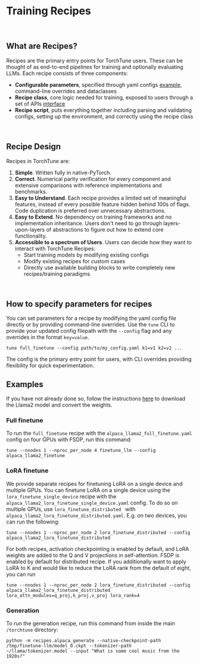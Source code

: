 # Training Recipes

&nbsp;

## What are Recipes?

Recipes are the primary entry points for TorchTune users. These can be thought of as end-to-end pipelines for training and optionally evaluating LLMs. Each recipe consists of three components:

- **Configurable parameters**, specified through yaml configs [example](https://github.com/pytorch-labs/torchtune/blob/main/recipes/configs/alpaca_llama2_full_finetune.yaml), command-line overrides and dataclasses
- **Recipe class**, core logic needed for training, exposed to users through a set of APIs [interface](https://github.com/pytorch-labs/torchtune/blob/main/recipes/interfaces.py)
- **Recipe script**, puts everything together including parsing and validating configs, setting up the environment, and correctly using the recipe class

&nbsp;

## Recipe Design

Recipes in TorchTune are:

1. **Simple**. Written fully in native-PyTorch.
2. **Correct**. Numerical parity verification for every component and extensive comparisons with reference implementations and benchmarks.
3. **Easy to Understand**. Each recipe provides a limited set of meaningful features, instead of every possible feature hidden behind 100s of flags. Code duplication is preferred over unnecessary abstractions.
4. **Easy to Extend**. No dependency on training frameworks and no implementation inheritance. Users don't need to go through layers-upon-layers of abstractions to figure out how to extend core functionality.
5. **Accessible to a spectrum of Users**. Users can decide how they want to interact with TorchTune Recipes:
    - Start training models by modifying existing configs
    - Modify existing recipes for custom cases
    - Directly use available building blocks to write completely new recipes/training paradigms

&nbsp;

## How to specify parameters for recipes

You can set parameters for a recipe by modifying the yaml config file directly or by providing command-line overrides. Use the `tune` CLI to provide your updated config filepath with the `--config` flag and any overrides in the format `key=value`.

```
tune full_finetune --config path/to/my_config.yaml k1=v1 k2=v2 ...
```

The config is the primary entry point for users, with CLI overrides providing flexibility for quick experimentation.

## Examples

If you have not already done so, follow the instructions [here](https://github.com/pytorch-labs/torchtune/blob/main/README.md#downloading-a-model) to download the Llama2 model and convert the weights.

### Full finetune

To run the `full_finetune` recipe with the `alpaca_llama2_full_finetune.yaml` config on four GPUs with FSDP, run this command:

```
tune --nnodes 1 --nproc_per_node 4 finetune_llm --config alpaca_llama2_finetune
```

### LoRA finetune

We provide separate recipes for finetuning LoRA on a single device and multiple GPUs. You can finetune LoRA on a single device using the `lora_finetune_single_device` recipe with the `alpaca_llama2_lora_finetune_single_device.yaml` config. To do so on multiple GPUs, use `lora_finetune_distributed ` with `alpaca_llama2_lora_finetune_distributed.yaml`. E.g. on two devices, you can run the following:

```
tune --nnodes 1 --nproc_per_node 2 lora_finetune_distributed --config alpaca_llama2_lora_finetune_distributed
```

For both recipes, activation checkpointing is enabled by default, and LoRA weights are added to the Q and V projections in self-attention. FSDP is enabled by default for
distributed recipe. If you additionally want to apply LoRA to K and would like to reduce the LoRA rank from the default of eight, you can run

```
tune --nnodes 1 --nproc_per_node 2 lora_finetune_distributed --config alpaca_llama2_lora_finetune_distributed lora_attn_modules=q_proj,k_proj,v_proj lora_rank=4
```

### Generation

To run the generation recipe, run this command from inside the main `/torchtune` directory:
```
python -m recipes.alpaca_generate --native-checkpoint-path /tmp/finetune-llm/model_0.ckpt --tokenizer-path ~/llama/tokenizer.model --input "What is some cool music from the 1920s?"
```
